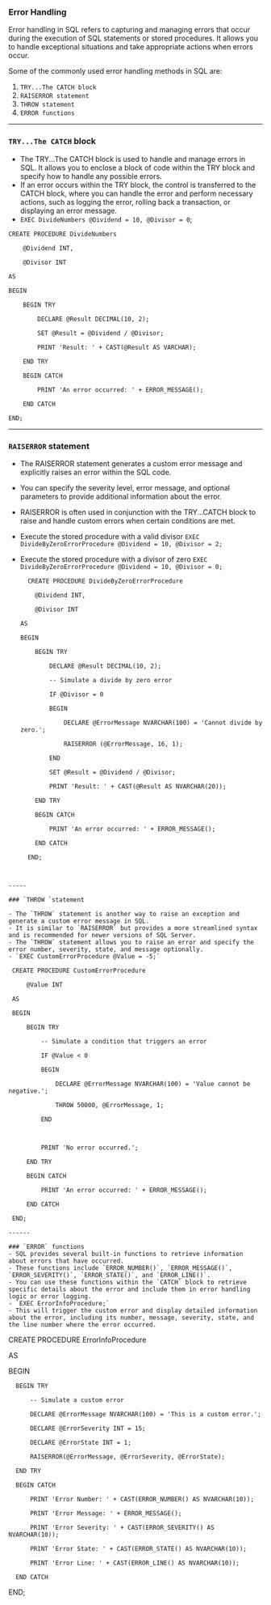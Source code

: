 ### Error Handling

Error handling in SQL refers to capturing and managing errors that occur during the execution of SQL statements or stored procedures.
It allows you to handle exceptional situations and take appropriate actions when errors occur. 

Some of the commonly used error handling methods in SQL are:
 1. `TRY...The CATCH block `
 2. `RAISERROR statement`
 3. `THROW statement `
 4.  `ERROR functions`

---
### `TRY...The CATCH` block
- The TRY...The CATCH block is used to handle and manage errors in SQL. It allows you to enclose a block of code within the TRY block and specify how to handle any possible errors.
- If an error occurs within the TRY block, the control is transferred to the CATCH block, where you can handle the error and perform necessary actions, such as logging the error, rolling back a transaction, or displaying an error message.
- `EXEC DivideNumbers @Dividend = 10, @Divisor = 0`;

```
CREATE PROCEDURE DivideNumbers

    @Dividend INT,

    @Divisor INT

AS

BEGIN

    BEGIN TRY

        DECLARE @Result DECIMAL(10, 2);

        SET @Result = @Dividend / @Divisor;

        PRINT 'Result: ' + CAST(@Result AS VARCHAR);

    END TRY

    BEGIN CATCH

        PRINT 'An error occurred: ' + ERROR_MESSAGE();

    END CATCH

END;
```
---

### `RAISERROR` statement
- The RAISERROR statement generates a custom error message and explicitly raises an error within the SQL code.
- You can specify the severity level, error message, and optional parameters to provide additional information about the error.
- RAISERROR is often used in conjunction with the TRY...CATCH block to raise and handle custom errors when certain conditions are met.
- Execute the stored procedure with a valid divisor `EXEC DivideByZeroErrorProcedure @Dividend = 10, @Divisor = 2;`
- Execute the stored procedure with a divisor of zero `EXEC DivideByZeroErrorProcedure @Dividend = 10, @Divisor = 0;`

  ```
    CREATE PROCEDURE DivideByZeroErrorProcedure
  
      @Dividend INT,
  
      @Divisor INT
  
  AS
  
  BEGIN
  
      BEGIN TRY
  
          DECLARE @Result DECIMAL(10, 2);
  
          -- Simulate a divide by zero error
  
          IF @Divisor = 0
  
          BEGIN
  
              DECLARE @ErrorMessage NVARCHAR(100) = 'Cannot divide by zero.';
  
              RAISERROR (@ErrorMessage, 16, 1);
  
          END
        
          SET @Result = @Dividend / @Divisor;
  
          PRINT 'Result: ' + CAST(@Result AS NVARCHAR(20));
  
      END TRY
  
      BEGIN CATCH
  
          PRINT 'An error occurred: ' + ERROR_MESSAGE();
  
      END CATCH
  
    END;
 ```


-----

 ### `THROW `statement

- The `THROW` statement is another way to raise an exception and generate a custom error message in SQL.
- It is similar to `RAISERROR` but provides a more streamlined syntax and is recommended for newer versions of SQL Server.
- The `THROW` statement allows you to raise an error and specify the error number, severity, state, and message optionally.
- `EXEC CustomErrorProcedure @Value = -5;`

  ```
     CREATE PROCEDURE CustomErrorProcedure
     
         @Value INT
     
     AS
     
     BEGIN
     
         BEGIN TRY
     
             -- Simulate a condition that triggers an error
     
             IF @Value < 0
     
             BEGIN
     
                 DECLARE @ErrorMessage NVARCHAR(100) = 'Value cannot be negative.';
     
                 THROW 50000, @ErrorMessage, 1;
     
             END
     
             
     
             PRINT 'No error occurred.';
     
         END TRY
     
         BEGIN CATCH
     
             PRINT 'An error occurred: ' + ERROR_MESSAGE();
     
         END CATCH
     
     END;
  ```
------

### `ERROR` functions
- SQL provides several built-in functions to retrieve information about errors that have occurred.
- These functions include `ERROR_NUMBER()`, `ERROR_MESSAGE()`, `ERROR_SEVERITY()`, `ERROR_STATE()`, and `ERROR_LINE()`.
- You can use these functions within the `CATCH` block to retrieve specific details about the error and include them in error handling logic or error logging.
- `EXEC ErrorInfoProcedure;`
- This will trigger the custom error and display detailed information about the error, including its number, message, severity, state, and the line number where the error occurred.

```
  CREATE PROCEDURE ErrorInfoProcedure
  
  AS
  
  BEGIN
  
      BEGIN TRY
  
          -- Simulate a custom error
  
          DECLARE @ErrorMessage NVARCHAR(100) = 'This is a custom error.';
  
          DECLARE @ErrorSeverity INT = 15;
  
          DECLARE @ErrorState INT = 1;
  
          RAISERROR(@ErrorMessage, @ErrorSeverity, @ErrorState);
  
      END TRY
  
      BEGIN CATCH
  
          PRINT 'Error Number: ' + CAST(ERROR_NUMBER() AS NVARCHAR(10));
  
          PRINT 'Error Message: ' + ERROR_MESSAGE();
  
          PRINT 'Error Severity: ' + CAST(ERROR_SEVERITY() AS NVARCHAR(10));
  
          PRINT 'Error State: ' + CAST(ERROR_STATE() AS NVARCHAR(10));
  
          PRINT 'Error Line: ' + CAST(ERROR_LINE() AS NVARCHAR(10));
  
      END CATCH
  
  END;
```


